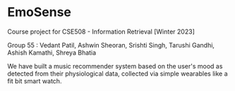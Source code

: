 # EmoSense

Course project for CSE508 - Information Retrieval [Winter 2023]

Group 55 : Vedant Patil, Ashwin Sheoran, Srishti Singh, Tarushi Gandhi, Ashish Kamathi, Shreya Bhatia

We have built a music recommender system based on the user's mood as detected from their physiological data, collected via simple wearables like a fit bit smart watch. 
